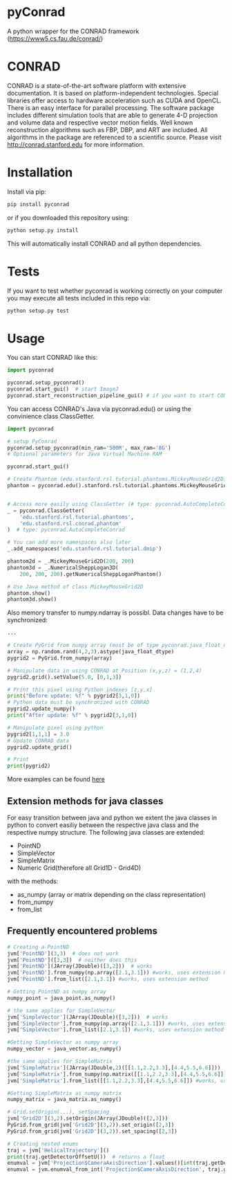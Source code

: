 # pyConrad

A python wrapper for the CONRAD framework (https://www5.cs.fau.de/conrad/)

# CONRAD

CONRAD is a state-of-the-art software platform with extensive documentation. It is based on platform-independent technologies. Special libraries offer access to hardware acceleration such as CUDA and OpenCL. There is an easy interface for parallel processing. The software package includes different simulation tools that are able to generate 4-D projection and volume data and respective vector motion fields. Well known reconstruction algorithms such as FBP, DBP, and ART are included. All algorithms in the package are referenced to a scientific source. Please visit http://conrad.stanford.edu for more information.

# Installation

Install via pip:

```bash
pip install pyconrad
```

or if you downloaded this repository using:
```bash
python setup.py install
```

This will automatically install CONRAD and all python dependencies. 

# Tests

If you want to test whether pyconrad is working correctly on your computer you may execute all tests included in this repo via:

```bash
python setup.py test
```

# Usage

You can start CONRAD like this:
```python
import pyconrad

pyconrad.setup_pyconrad()
pyconrad.start_gui()  # start ImageJ
pyconrad.start_reconstruction_pipeline_gui() # if you want to start CONRAD's reconstruction filter pipeline
```

You can access CONRAD's Java via pyconrad.edu() or using the convinience class ClassGetter.

``` python
import pyconrad

# setup PyConrad
pyconrad.setup_pyconrad(min_ram='500M', max_ram='8G')
# Optional parameters for Java Virtual Machine RAM

pyconrad.start_gui()

# Create Phantom (edu.stanford.rsl.tutorial.phantoms.MickeyMouseGrid2D)
phantom = pyconrad.edu().stanford.rsl.tutorial.phantoms.MickeyMouseGrid2D(300, 300)


# Access more easily using ClassGetter (# type: pyconrad.AutoCompleteConrad adds static auto-complete feature for ClassGetter.edu)
_ = pyconrad.ClassGetter(
    'edu.stanford.rsl.tutorial.phantoms',
    'edu.stanford.rsl.conrad.phantom'
)  # type: pyconrad.AutoCompleteConrad

# You can add more namespaces also later
_.add_namespaces('edu.stanford.rsl.tutorial.dmip')

phantom2d = _.MickeyMouseGrid2D(200, 200)
phantom3d = _.NumericalSheppLogan3D(
    200, 200, 200).getNumericalSheppLoganPhantom()

# Use Java method of class MickeyMouseGrid2D
phantom.show()
phantom3d.show()
```

Also memory transfer to numpy.ndarray is possibl.
Data changes have to be synchronized:
``` python
...

# Create PyGrid from numpy array (must be of type pyconrad.java_float_dtype)
array = np.random.rand(4,2,3).astype(java_float_dtype)
pygrid2 = PyGrid.from_numpy(array)

# Manipulate data in using CONRAD at Position (x,y,z) = (1,2,4)
pygrid2.grid().setValue(5.0, [0,1,3])

# Print this pixel using Python indexes [z,y,x]
print("Before update: %f" % pygrid2[3,1,0])
# Python data must be synchronized with CONRAD
pygrid2.update_numpy()
print("After update: %f" % pygrid2[3,1,0])

# Manipulate pixel using python
pygrid2[1,1,1] = 3.0
# Update CONRAD data
pygrid2.update_grid()

# Print
print(pygrid2)
```

More examples can be found [here](examples)

## Extension methods for java classes
For easy transition between java and python we extent the java classes in python to convert easiliy between the respective java class and the respective numpy structure.
The following java classes are extended:
- PointND
- SimpleVector
- SimpleMatrix
- Numeric Grid(therefore all Grid1D - Grid4D)

with the methods:
- as_numpy (array or matrix depending on the class representation)
- from_numpy
- from_list

## Frequently encountered problems
```python
# Creating a PointND
jvm['PointND'](3,3)  # does not work
jvm['PointND']([3,3])  # neither does this
jvm['PointND'](JArray(JDouble)([3,2]))  # works
jvm['PointND'].from_numpy(np.array([2.1,3.1])) #works, uses extension method
jvm['PointND'].from_list([2.1,3.1]) #works, uses extension method

# Getting PointND as numpy array
numpy_point = java_point.as_numpy()

# the same applies for SimpleVector
jvm['SimpleVector'](JArray(JDouble)([3,2]))  # works
jvm['SimpleVector'].from_numpy(np.array([2.1,3.1])) #works, uses extension method
jvm['SimpleVector'].from_list([2.1,3.1]) #works, uses extension method

#Getting SimpleVector as numpy array
numpy_vector = java_vector.as_numpy()

#the same applies for SimpleMatrix
jvm['SimpleMatrix'](JArray(JDouble,2)([[1.1,2.2,3.3],[4.4,5.5,6.6]]))  # works
jvm['SimpleMatrix'].from_numpy(np.matrix([[1.1,2.2,3.3],[4.4,5.5,6.6]])) #works, uses extension method
jvm['SimpleMatrix'].from_list([[1.1,2.2,3.3],[4.4,5.5,6.6]]) #works, uses extension method

#Getting SimpleMatrix as numpy matrix
numpy_matrix = java_matrix.as_numpy()

# Grid.setOrigin(...), setSpacing
jvm['Grid2D'](3,2).setOrigin(JArray(JDouble)([2,3]))
PyGrid.from_grid(jvm['Grid2D'](3,2)).set_origin([2,3])
PyGrid.from_grid(jvm['Grid2D'](3,2)).set_spacing([2,3])

# Creating nested enums
traj = jvm['HelicalTrajectory']()
print(traj.getDetectorOffsetU())  # returns a float
enumval = jvm['Projection$CameraAxisDirection'].values()[int(traj.getDetectorOffsetU())] # Convert back to enum
enumval = jvm.enumval_from_int('Projection$CameraAxisDirection', traj.getDetectorOffsetU())  # or like that
```
